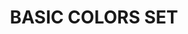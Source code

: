 ---
title: "BASIC COLORS SET"
price: "1200" 
desc: "Set uljanih boja sa četkicom "
img_path: "/assets/img/A.MIG-7504.jpg"
brand: AMMO
available: false
special_offer: false
new: false
soon: false
cat: "AMMO-OILBRUSHERS"
subcat: ""
subsubcat: ""
sifra: "A.MIG-7504"
---